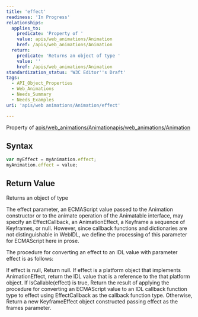 ```yaml
---
title: 'effect'
readiness: 'In Progress'
relationships:
  applies_to:
    predicate: 'Property of '
    value: apis/web_animations/Animation
    href: /apis/web_animations/Animation
  return:
    predicate: 'Returns an object of type '
    value: ''
    href: /apis/web_animations/Animation
standardization_status: 'W3C Editor''s Draft'
tags:
  - API_Object_Properties
  - Web_Animations
  - Needs_Summary
  - Needs_Examples
uri: 'apis/web animations/Animation/effect'

---
```

Property of [apis/web\_animations/Animation](/apis/web_animations/Animation)[apis/web\_animations/Animation](/apis/web_animations/Animation)

## Syntax

``` js
var myEffect = myAnimation.effect;
myAnimation.effect = value;
```

## Return Value

Returns an object of type

The effect parameter, an ECMAScript value passed to the Animation constructor or to the animate operation of the Animatable interface, may specify an EffectCallback, an AnimationEffect, a Keyframe a sequence of Keyframes, or null. However, since callback functions and dictionaries are not distinguishable in WebIDL, we define the processing of this parameter for ECMAScript here in prose.

The procedure for converting an effect to an IDL value with parameter effect is as follows:

If effect is null, Return null. If effect is a platform object that implements AnimationEffect, return the IDL value that is a reference to the that platform object. If IsCallable(effect) is true, Return the result of applying the procedure for converting an ECMAScript value to an IDL callback function type to effect using EffectCallback as the callback function type. Otherwise, Return a new KeyframeEffect object constructed passing effect as the frames parameter.

